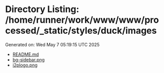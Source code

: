# Directory Listing: /home/runner/work/www/www/processed/_static/styles/duck/images
Generated on: Wed May  7 05:19:15 UTC 2025

- [README.md](README.md)
- [bg-sidebar.png](bg-sidebar.png)
- [i2plogo.png](i2plogo.png)
